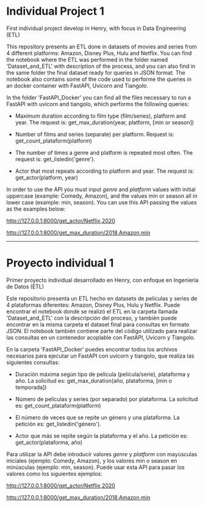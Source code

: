 # Individual Project 1
First individual project develop in Henry, with focus in Data Engineering (ETL)

This repository presents an ETL done in datasets of movies and series from 4 different platforms: Amazon, Disney Plus, Hulu and Netflix. You can find the notebook where the ETL was performed in the folder named 'Dataset_and_ETL' with description of the process, and you can also find in the same folder the final dataset ready for queries in JSON format. The notebook also contains some of the code used to performe the queries in an docker container with FastAPI, Uvicorn and Tiangolo.

In the folder 'FastAPI_Docker' you can find all the files necessary to run a FastAPI with uvicorn and tiangolo, which performs the following queries:

+ Maximum duration according to film type (film/series), platform and year. The request is: get_max_duration(year, platform, [min or season])

+ Number of films and series (separate) per platform. Request is: get_count_plataform(platform)  
  
+ The number of times a genre and platform is repeated most often. The request is: get_listedin('genre').

+ Actor that most repeats according to platform and year. The request is: get_actor(platform, year)


In order to use the API you must input _genre_ and _platform_ values with initial uppercase (example: Comedy, Amazon), and the values min or season all in lower case (example: min, season). You can use this API passing the values as the examples below:

http://127.0.0.1:8000/get_actor/Netflix,2020

http://127.0.0.1:8000/get_max_duration/2018,Amazon,min

________________________

# Proyecto individual 1
Primer proyecto individual desarrollado en Henry, con enfoque en Ingeniería de Datos (ETL)

Este repositorio presenta un ETL hecho en datasets de películas y series de 4 plataformas diferentes: Amazon, Disney Plus, Hulu y Netflix. Puede encontrar el notebook donde se realizó el ETL en la carpeta llamada 'Dataset_and_ETL' con la descripción del proceso, y también puede encontrar en la misma carpeta el dataset final para consultas en formato JSON. El notebook también contiene parte del código utilizado para realizar las consultas en un contenedor acoplable con FastAPI, Uvicorn y Tiangolo.

En la carpeta 'FastAPI_Docker' puedes encontrar todos los archivos necesarios para ejecutar un FastAPI con uvicorn y tiangolo, que realiza las siguientes consultas:

+ Duración máxima según tipo de película (película/serie), plataforma y año. La solicitud es: get_max_duration(año, plataforma, [min o temporada])

+ Número de películas y series (por separado) por plataforma. La solicitud es: get_count_plataform(platform)  
  
+ El número de veces que se repite un género y una plataforma. La petición es: get_listedin('género').

+ Actor que más se repite según la plataforma y el año. La petición es: get_actor(plataforma, año)


Para utilizar la API debe introducir valores _genre_ y _platform_ con mayúsculas iniciales (ejemplo: Comedy, Amazon), y los valores min o season en minúsculas (ejemplo: min, season). Puede usar esta API para pasar los valores como los siguientes ejemplos:

http://127.0.0.1:8000/get_actor/Netflix,2020

http://127.0.0.1:8000/get_max_duration/2018,Amazon,min
